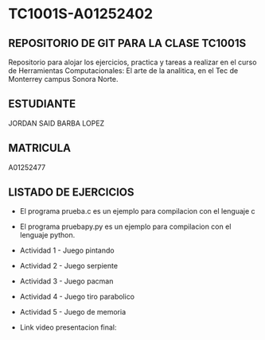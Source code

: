 # TC1001S-A01252402
## REPOSITORIO DE GIT PARA LA CLASE TC1001S
Repositorio para alojar los ejercicios, practica y tareas a realizar en el curso de Herramientas Computacionales: El arte de la analitica, en el Tec de Monterrey campus Sonora Norte.

## ESTUDIANTE
JORDAN SAID BARBA LOPEZ

## MATRICULA
A01252477

## LISTADO DE EJERCICIOS
* El programa prueba.c es un ejemplo para compilacion con el lenguaje c

* El programa pruebapy.py es un ejemplo para compilacion con el lenguaje python.

* Actividad 1 - Juego pintando

* Actividad 2 - Juego serpiente

* Actividad 3 - Juego pacman

* Actividad 4 - Juego tiro parabolico

* Actividad 5 - Juego de memoria

* Link video presentacion final: 
